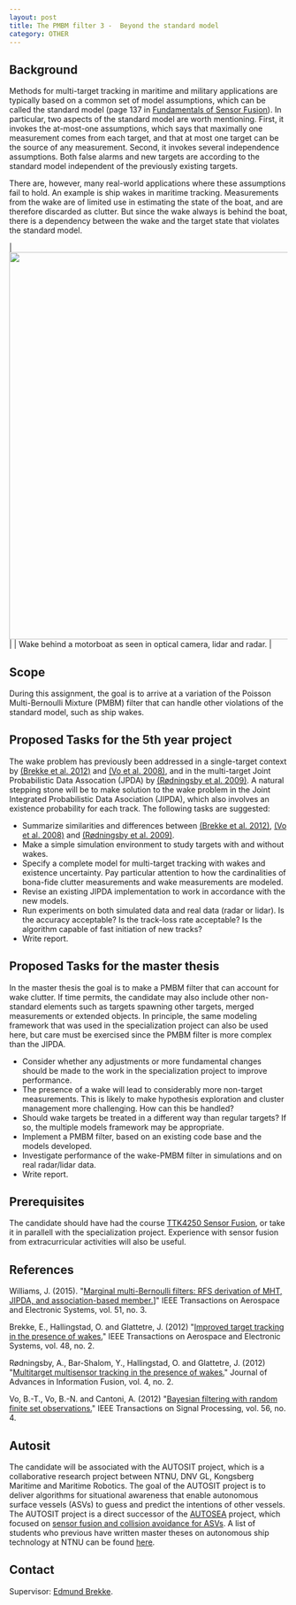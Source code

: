 ```yaml
---
layout: post
title: The PMBM filter 3 -  Beyond the standard model
category: OTHER
---
```

## Background

Methods for multi-target tracking in maritime and military applications are typically based on a common set of model assumptions, which can be called the standard model (page 137 in [Fundamentals of Sensor Fusion]). In particular, two aspects of the standard model are worth mentioning. First, it invokes the at-most-one assumptions, which says that maximally one measurement comes from each target, and that at most one target can be the source of any measurement. Second, it invokes several independence assumptions. Both false alarms and new targets are according to the standard model independent of the previously existing targets. 

There are, however, many real-world applications where these assumptions fail to hold. An example is ship wakes in maritime tracking. Measurements from the wake are of limited use in estimating the state of the boat, and are therefore discarded as clutter. But since the wake always is behind the boat, there is a dependency between the wake and the target state that violates the standard model. 

|<img src="{{site.url}}/assets/boatwakes.jpg" width="700"> | 
| Wake behind a motorboat as seen in optical camera, lidar and radar. |

## Scope

During this assignment, the goal is to arrive at a variation of the Poisson Multi-Bernoulli Mixture (PMBM) filter that can handle other violations of the standard model, such as ship wakes. 

## Proposed Tasks for the 5th year project


The wake problem has previously been addressed in a single-target context by [(Brekke et al. 2012)] and [(Vo et al. 2008)], and in the multi-target Joint Probabilistic Data Assocation (JPDA) by [(Rødningsby et al. 2009)]. A natural stepping stone will be to make solution to the wake problem in the Joint Integrated Probabilistic Data Asociation (JIPDA), which also involves an existence probability for each track. The following tasks are suggested:

* Summarize similarities and differences between [(Brekke et al. 2012)], [(Vo et al. 2008)] and [(Rødningsby et al. 2009)].
* Make a simple simulation environment to study targets with and without wakes.
* Specify a complete model for multi-target tracking with wakes and existence uncertainty. Pay particular attention to how the cardinalities of bona-fide clutter measurements and wake measurements are modeled.
* Revise an existing JIPDA implementation to work in accordance with the new models.
* Run experiments on both simulated data and real data (radar or lidar). Is the accuracy acceptable? Is the track-loss rate acceptable? Is the algorithm capable of fast initiation of new tracks?
* Write report.

## Proposed Tasks for the master thesis

In the master thesis the goal is to make a PMBM filter that can account for wake clutter. If time permits, the candidate may also include other non-standard elements such as targets spawning other targets, merged measurements or extended objects. 
In principle, the same modeling framework that was used in the specialization project can also be used here, but care must be exercised since the PMBM filter is more complex than the JIPDA.

* Consider whether any adjustments or more fundamental changes should be made to the work in the specialization project to improve performance.
* The presence of a wake will lead to considerably more non-target measurements. This is likely to make hypothesis exploration and cluster management more challenging. How can this be handled? 
* Should wake targets be treated in a different way than regular targets? If so, the multiple models framework may be appropriate. 
* Implement a PMBM filter, based on an existing code base and the models developed. 
* Investigate performance of the wake-PMBM filter in simulations and on real radar/lidar data.
* Write report.

## Prerequisites

The candidate should have had the course [TTK4250 Sensor Fusion], or take it in parallell with the specialization project. Experience with sensor fusion from extracurricular activities will also be useful. 

## References
Williams, J. (2015). "[Marginal multi-Bernoulli filters: RFS derivation of MHT, JIPDA, and association-based member.]([Williams2015)]" IEEE Transactions on Aerospace and Electronic Systems, vol. 51, no. 3.

Brekke, E., Hallingstad, O. and Glattetre, J. (2012) "[Improved target tracking in the presence of wakes.][(Brekke et al. 2012)]" IEEE Transactions on Aerospace and Electronic Systems, vol. 48, no. 2.

Rødningsby, A., Bar-Shalom, Y., Hallingstad, O. and Glattetre, J. (2012) "[Multitarget multisensor tracking in the presence of wakes.][(Rødningsby et al. 2009)]" Journal of Advances in Information Fusion, vol. 4, no. 2.

Vo, B.-T., Vo, B.-N. and Cantoni, A. (2012) "[Bayesian filtering with random finite set observations.][(Vo et al. 2008)]" IEEE Transactions on Signal Processing, vol. 56, no. 4.


## Autosit

The candidate will be associated with the AUTOSIT project, 
which is a collaborative research project between NTNU, DNV GL, Kongsberg Maritime and Maritime Robotics.
The goal of the AUTOSIT project is 
to deliver algorithms for situational awareness that enable autonomous surface vessels (ASVs) to guess and predict the intentions of other vessels. 
The AUTOSIT project is a direct successor of the [AUTOSEA] project, which focused on [sensor fusion and collision avoidance for ASVs]. 
A list of students who previous have written master theses on autonomous ship technology at NTNU can be found [here].


## Contact

Supervisor: [Edmund Brekke].  


[Edmund Brekke]: www.ntnu.edu/employees/edmund.brekke
[(Williams 2015)]: https://ieeexplore.ieee.org/document/7272821
[Habtemariam2014]: https://www.sciencedirect.com/science/article/pii/S0165168414003636
[Liland2017]: https://brage.bibsys.no/xmlui/bitstream/handle/11250/2452107/16477_FULLTEXT.pdf?sequence=1
[Autosea]: https://www.ntnu.edu/autosea
[Milliampere]: https://www.ntnu.edu/autoferry
[Fundamentals of Sensor Fusion]: https://folk.ntnu.no/edmundfo/msc2020-2021/sf2020c.pdf
[(Brekke et al. 2012)]: https://ieeexplore.ieee.org/document/6178045
[(Rødningsby et al. 2009)]: https://confcats_isif.s3.amazonaws.com/web-files/journals/entries/JAIF_article_multitarget2.pdf
[(Vo et al. 2008)]: https://people.eng.unimelb.edu.au/bnvo/vo/VVC_RFSO_SIC07.pdf
[TTK4250 Sensor Fusion]: https://www.ntnu.no/studier/emner/TTK4250#tab=omEmnet
[here]: https://folk.ntnu.no/edmundfo/autoseastudents/autoseastudents.html
[AUTOSEA]: https://www.ntnu.edu/autosea/
[sensor fusion and collision avoidance for ASVs]: https://www.youtube.com/watch?v=XqZ_lbwwspo